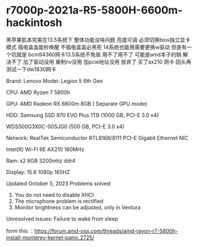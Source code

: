 # r7000p-2021a-R5-5800H-6600m-hackintosh


黑苹果肌本完美在13.5系统下 整体功能没啥问题 亮度可调 必须切换bios独立显卡模式  插电盒盖能秒唤醒 不插电盒盖必黑死
14系统也能用需要更换w驱动  但是有一个坑就是 bcm94360网卡13.5系统不免驱 用不了用不了 可能是amd本子的锅 
解决不了 加了驱动没用 重制nv没用 加pcie地址没用 放弃了 买了ax210 网卡 回头再测试一下dw1830网卡 


Brand: Lenovo
Model: Legion 5 6th Gen

CPU: AMD Ryzen 7 5800h

GPU: AMD Radeon RX 6600m 8GB ( Separate GPU mode)

HDD: Samsung SSD 970 EVO Plus 1TB (1000 GB, PCI-E 3.0 x4)

WDS500G3X0C-00SJG0 (500 GB, PCI-E 3.0 x4)

Network: RealTek Semiconductor RTL8168/8111 PCI-E Gigabit Ethernet NIC

Intel(R) Wi-Fi 6E AX210 160MHz

Ram: x2 8GB 3200mhz ddr4

Display: 15.6 1080p 165HZ

Updated October 5, 2023
Problems solved:
1. You do not need to disable XHCI
2. The microphone problem is rectified
3. Monitor brightness can be adjusted, only in Ventura

Unresolved issues:
Failure to wake from sleep



form this ：https://forum.amd-osx.com/threads/amd-rayon-r7-5800h-install-monterey-kernel-panic.2725/
